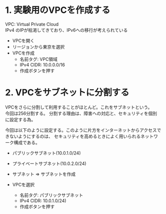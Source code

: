 # 1. 実験用のVPCを作成する
VPC: Virtual Private Cloud  
IPv4 のIPが枯渇してきており、IPv6への移行が考えられている  

* VPCを開く
* リージョンから東京を選択
* VPCを作成
    * 名前タグ: VPC領域
    * IPv4 CIDR: 10.0.0.0/16
    * 作成ボタンを押す

# 2. VPCをサブネットに分割する
VPCをさらに分割して利用することがほとんど。これをサブネットという。  
今回は256分割する。
分割する理由は、障害への対応と、セキュリティを個別に設定する為。  

今回は以下のように設定する。このように片方をインターネットからアクセスできないようにするのは、
セキュリティを高めるときによく用いられるネットワーク構成である。  

* パブリックサブネット(10.0.1.0/24)
* プライベートサブネット(10.0.2.0/24)
  

* サブネット ⇒ サブネットを作成
* VPCを選択
    * 名前タグ: パブリックサブネット
    * IPv4 CIDR: 10.0.1.0/24)
    * 作成ボタンを押す